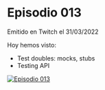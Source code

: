 # Episodio 013

Emitido en Twitch el 31/03/2022 

Hoy hemos visto:
- Test doubles: mocks, stubs
- Testing API

[![Episodio 013](http://img.youtube.com/vi/6v71L64UOcY/0.jpg)](https://youtu.be/6v71L64UOcY)
